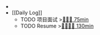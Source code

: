 -
- [[Daily Log]]
	- TODO 项目面试 >[🍅🍅🍅 75min](#agenda-pomo://?t=f-1693275449682-1500%2Cf-1693277387661-1500%2Cf-1693281684836-1500)
	- TODO Resume >[🍅🍅🍅🍅 130min](#agenda-pomo://?t=f-1693489649815-1500%2Cf-1695025699902-2400%2Cf-1695030719612-2400%2Cf-1695111430818-1500)